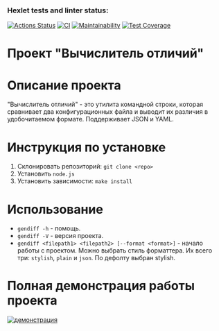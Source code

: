 ### Hexlet tests and linter status:
[![Actions Status](https://github.com/nofcngway/frontend-project-46/actions/workflows/hexlet-check.yml/badge.svg)](https://github.com/nofcngway/frontend-project-46/actions) [![CI](https://github.com/nofcngway/frontend-project-46/actions/workflows/main.yml/badge.svg)](https://github.com/nofcngway/frontend-project-46/actions/workflows/main.yml) [![Maintainability](https://api.codeclimate.com/v1/badges/de6dc13274657e9af9e5/maintainability)](https://codeclimate.com/github/nofcngway/frontend-project-46/maintainability) [![Test Coverage](https://api.codeclimate.com/v1/badges/de6dc13274657e9af9e5/test_coverage)](https://codeclimate.com/github/nofcngway/frontend-project-46/test_coverage)

# Проект "Вычислитель отличий"

# Описание проекта
"Вычислитель отличий" - это утилита командной строки, которая сравнивает два конфигурационных файла и выводит их различия в удобочитаемом формате. Поддерживает JSON и YAML.

# Инструкция по установке
1. Склонировать репозиторий: `git clone <repo>` 
2. Установить `node.js`
3. Установить зависимости: `make install`

# Использование
- `gendiff -h` - помощь.
- `gendiff -V` - версия проекта.
- `gendiff <filepath1> <filepath2> [--format <format>]` - начало работы с проектом. Можно выбрать стиль форматтера. Их всего три: `stylish`, `plain` и `json`. По дефолту выбран stylish.

# Полная демонстрация работы проекта
[![демонстрация](https://asciinema.org/a/CsC7N71vcCTGmXDlYnRkTSKnc.svg)](https://asciinema.org/a/CsC7N71vcCTGmXDlYnRkTSKnc)